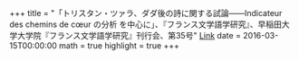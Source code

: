 +++
title = "「トリスタン・ツァラ、ダダ後の詩に関する試論――Indicateur des chemins de cœur の分析 を中心に」、『フランス文学語学研究』、早稲田大学大学院『フランス文学語学研究』刊行会、第35号"
[Link](http://www.waseda.jp/bun-france/pdfs/vol35/ito.pdf)
date = 2016-03-15T00:00:00
math = true
highlight = true
+++
